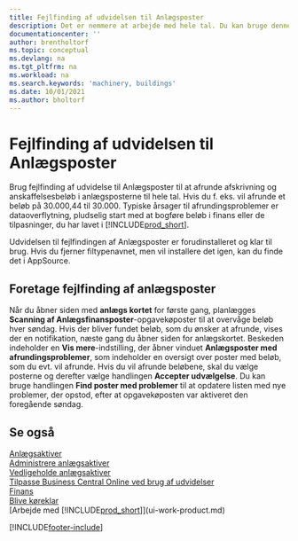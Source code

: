```yaml
---
title: Fejlfinding af udvidelsen til Anlægsposter
description: Det er nemmere at arbejde med hele tal. Du kan bruge denne udvidelse til at afrunde beløb for anlæg i Anlægsposter.
documentationcenter: ''
author: brentholtorf
ms.topic: conceptual
ms.devlang: na
ms.tgt_pltfrm: na
ms.workload: na
ms.search.keywords: 'machinery, buildings'
ms.date: 10/01/2021
ms.author: bholtorf
---
```

# <a name="the-troubleshooting-fa-ledger-entries-extension"></a>Fejlfinding af udvidelsen til Anlægsposter
Brug fejlfinding af udvidelse til Anlægsposter til at afrunde afskrivning og anskaffelsesbeløb i anlægsposterne til hele tal. Hvis du f. eks. vil afrunde et beløb på 30.000,44 til 30.000. Typiske årsager til afrundingsproblemer er dataoverflytning, pludselig start med at bogføre beløb i finans eller de tilpasninger, du har lavet i [!INCLUDE[prod_short](includes/prod_short.md)].

Udvidelsen til fejlfindingen af Anlægsposter er forudinstalleret og klar til brug. Hvis du fjerner filtypenavnet, men vil installere det igen, kan du finde det i AppSource.

## <a name="troubleshooting-fixed-asset-ledger-entries"></a>Foretage fejlfinding af anlægsposter
Når du åbner siden med **anlægs kortet** for første gang, planlægges **Scanning af Anlægsfinansposter**-opgavekøposter til at overvåge beløb hver søndag. Hvis der bliver fundet beløb, som du ønsker at afrunde, vises der en notifikation, næste gang du åbner siden for anlægskortet. Beskeden indeholder en **Vis mere**-indstilling, der åbner vinduet **Anlægsposter med afrundingsproblemer**, som indeholder en oversigt over poster med beløb, som du evt. vil afrunde. Hvis du vil afrunde beløbene, skal du vælge posterne og derefter vælge handlingen **Accepter udvælgelse**. Du kan bruge handlingen **Find poster med problemer** til at opdatere listen med nye problemer, der opstod, efter at opgavekøposten var aktiveret den foregående søndag.

## <a name="see-also"></a>Se også
[Anlægsaktiver](fa-manage.md)  
[Administrere anlægsaktiver](fa-manage.md)  
[Vedligeholde anlægsaktiver](fa-how-maintain.md)  
[Tilpasse Business Central Online ved brug af udvidelser](ui-extensions.md)  
[Finans](finance.md)  
[Blive køreklar](ui-get-ready-business.md)  
[Arbejde med [!INCLUDE[prod_short](includes/prod_short.md)]](ui-work-product.md)  


[!INCLUDE[footer-include](includes/footer-banner.md)]



